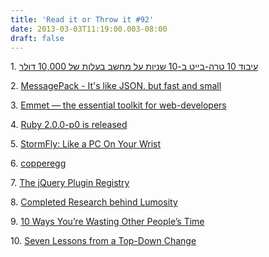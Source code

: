 ```yaml
---
title: 'Read it or Throw it #92'
date: 2013-03-03T11:19:00.003-08:00
draft: false
---
```


  

1. [עיבוד 10 טרה-בייט ב-10 שניות על מחשב בעלות של 10,000 דולר](http://technation.themarker.com/1.1939276)

2. [MessagePack - It's like JSON. but fast and small](http://msgpack.org/)

3. [Emmet — the essential toolkit for web-developers](http://emmet.io/)

4. [Ruby 2.0.0-p0 is released](http://www.ruby-lang.org/en/news/2013/02/24/ruby-2-0-0-p0-is-released/)

5. [StormFly: Like a PC On Your Wrist](http://www.kickstarter.com/projects/750308586/stormfly-like-a-pc-on-your-wrist)

6. [copperegg](http://copperegg.com/)

7. [The jQuery Plugin Registry](http://plugins.jquery.com/)

8. [Completed Research behind Lumosity](http://hcp.lumosity.com/research/completed)

9. [10 Ways You’re Wasting Other People’s Time](http://timemanagementninja.com/2013/03/10-ways-youre-wasting-other-peoples-time/)

10. [Seven Lessons from a Top-Down Change](http://www.estherderby.com/2010/05/seven-lessons-from-a-top-down-change.html)